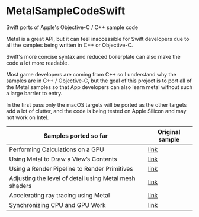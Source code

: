 # MetalSampleCodeSwift
Swift ports of Apple's Objective-C / C++ sample code

Metal is a great API, but it can feel inaccessible for Swift developers due to all the samples being written in C++ or Objective-C. 

Swift's more concise syntax and reduced boilerplate can also make the code a lot more readable.

Most game developers are coming from C++ so I understand why the samples are in C++ / Objective-C, but the goal of this project is to port all of the Metal samples so that App developers can also learn metal without such a large barrier to entry.

In the first pass only the macOS targets will be ported as the other targets add a lot of clutter, and the code is being tested on Apple Silicon and may not work on Intel.

| Samples ported so far  | Original sample |
| ------------- | ------------- |
| Performing Calculations on a GPU  | [link](https://developer.apple.com/documentation/metal/performing_calculations_on_a_gpu)  |
| Using Metal to Draw a View’s Contents | [link](https://developer.apple.com/documentation/metal/using_metal_to_draw_a_view_s_contents) |
| Using a Render Pipeline to Render Primitives | [link](https://developer.apple.com/documentation/metal/using_a_render_pipeline_to_render_primitives) |
| Adjusting the level of detail using Metal mesh shaders  | [link](https://developer.apple.com/documentation/metal/metal_sample_code_library/adjusting_the_level_of_detail_using_metal_mesh_shaders)  |
| Accelerating ray tracing using Metal  | [link](https://developer.apple.com/documentation/metal/metal_sample_code_library/accelerating_ray_tracing_using_metal)  |
| Synchronizing CPU and GPU Work | [link](https://developer.apple.com/documentation/metal/resource_synchronization/synchronizing_cpu_and_gpu_work) |
